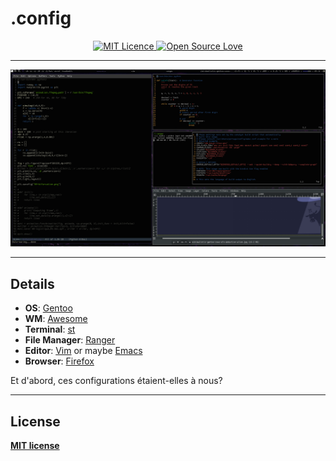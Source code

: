 # .config 
<div align="center">
  <a href="http://badges.mit-license.org">
      <img alt="MIT Licence" src="http://img.shields.io/:license-mit-blue.svg?style=flat-square" />
  </a>
  <a href="https://github.com/ellerbrock/open-source-badge/"> 
      <img alt="Open Source Love" src="https://img.shields.io/badge/Open%20Source-blue.svg?style=flat-square&logo=github" />
  </a>
</div>

---

![screen](https://raw.githubusercontent.com/azyxb/.dotfiles/master/home/ayoub/Pictures/scrot.png)

---

## Details
+ **OS**: [Gentoo](https://www.gentoo.org)
+ **WM**: [Awesome](https://awesomewm.org/)
+ **Terminal**: [st](https://st.suckless.org/)
+ **File Manager**: [Ranger](https://ranger.github.io/)
+ **Editor**: [Vim](https://www.vim.org/) or maybe [Emacs](https://www.gnu.org/software/emacs/)
+ **Browser**: [Firefox](https://www.mozilla.org/firefox/)

Et d'abord, ces configurations étaient-elles à nous?

---

## License

**[MIT license](http://opensource.org/licenses/mit-license.php)**

